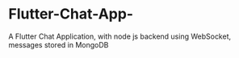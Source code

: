 # Flutter-Chat-App-
A Flutter Chat Application, with node js backend using WebSocket, messages stored in MongoDB
